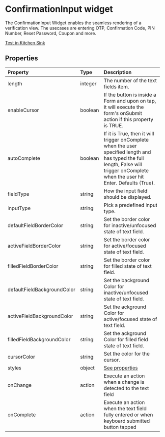 # ConfirmationInput widget

The ConfirmationInput Widget enables the seamless rendering of a verification view. The usecases are entering OTP, Confirmation Code, PIN Number, Reset Password, Coupon and more.

[Test in Kitchen Sink](https://studio.ensembleui.com/app/e24402cb-75e2-404c-866c-29e6c3dd7992/screen/iCOvav6CcioH46LR6wYF)

## Properties

| Property                      | Type    | Description                                                                                     |
| :---------------              | :------ | :---------------------------------------------------------------------------------------------- |
| length                        | integer | The number of the text fields item.                                                             |
| enableCursor                  | boolean | If the button is inside a Form and upon on tap, it will execute the form's onSubmit action if this property is TRUE.                                                           |
| autoComplete                  | boolean | If it is True, then it will trigger onComplete when the user specified length and has typed the full length, False will trigger onComplete when the user hit Enter. Defaults (True).                                                                                                   |
| fieldType                     | string  | How the input field should be displayed.                                                        |
| inputType                     | string  | Pick a predefined input type.                                                                   |
| defaultFieldBorderColor       | string  | Set the border color for inactive/unfocused state of text field.                                |
| activeFieldBorderColor        | string  | Set the border color for active/focused state of text field.                                    |
| filledFieldBorderColor        | string  | Set the border color for filled state of text field.                                            |
| defaultFieldBackgroundColor   | string  | Set the background Color for inactive/unfocused state of text field.                            |
| activeFieldBackgroundColor    | string  | Set the ackground Color for active/focused state of text field.                                 |
| filledFieldBackgroundColor    | string  | Set the ackground Color for filled field state of text field.                                   |
| cursorColor                   | string  | Set the color for the cursor.                                                                   |
| styles                        | object  | [See properties](#styles)                                                                       |
| onChange                      | action  | Execute an action when a change is detected to the text field                                   |
| onComplete                    | action  | Execute an action when the text field fully entered or when keyboard submitted button tapped    |
